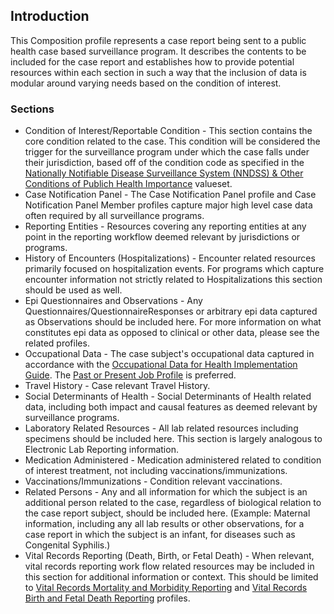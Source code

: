 ## Introduction
This Composition profile represents a case report being sent to a public health case based surveillance program. It describes the contents to be included for the case report and establishes how to provide potential resources within each section in such a way that the inclusion of data is modular around varying needs based on the condition of interest.

### Sections
* Condition of Interest/Reportable Condition - This section contains the core condition related to the case. This condition will be considered the trigger for the surveillance program under which the case falls under their jurisdiction, based off of the condition code as specified in the [Nationally Notifiable Disease Surveillance System (NNDSS) & Other Conditions of Publich Health Importance](https://phinvads.cdc.gov/vads/ViewValueSet.action?oid=2.16.840.1.114222.4.11.1015) valueset.
* Case Notification Panel - The Case Notification Panel profile and Case Notification Panel Member profiles capture major high level case data often required by all surveillance programs.
* Reporting Entities - Resources covering any reporting entities at any point in the reporting workflow deemed relevant by jurisdictions or programs.
* History of Encounters (Hospitalizations) - Encounter related resources primarily focused on hospitalization events. For programs which capture encounter information not strictly related to Hospitalizations this section should be used as well.
* Epi Questionnaires and Observations - Any Questionnaires/QuestionnaireResponses or arbitrary epi data captured as Observations should be included here. For more information on what constitutes epi data as opposed to clinical or other data, please see the related profiles.
* Occupational Data - The case subject's occupational data captured in accordance with the [Occupational Data for Health Implementation Guide](http://hl7.org/fhir/us/odh/). The [Past or Present Job Profile](http://hl7.org/fhir/us/odh/StructureDefinition-odh-PastOrPresentJob.html) is preferred.
* Travel History - Case relevant Travel History.
* Social Determinants of Health - Social Determinants of Health related data, including both impact and causal features as deemed relevant by surveillance programs.
* Laboratory Related Resources - All lab related resources including specimens should be included here. This section is largely analogous to Electronic Lab Reporting information.
* Medication Administered - Medication administered related to condition of interest treatment, not including vaccinations/immunizations.
* Vaccinations/Immunizations - Condition relevant vaccinations.
* Related Persons - Any and all information for which the subject is an additional person related to the case, regardless of biological relation to the case report subject, should be included here. (Example: Maternal information, including any all lab results or other observations, for a case report in which the subject is an infant, for diseases such as Congenital Syphilis.)
* Vital Records Reporting (Death, Birth, or Fetal Death) - When relevant, vital records reporting work flow related resources may be included in this section for additional information or context. This should be limited to [Vital Records Mortality and Morbidity Reporting](http://hl7.org/fhir/us/vrdr/) and [Vital Records Birth and Fetal Death Reporting](https://build.fhir.org/ig/HL7/fhir-bfdr/index.html) profiles.